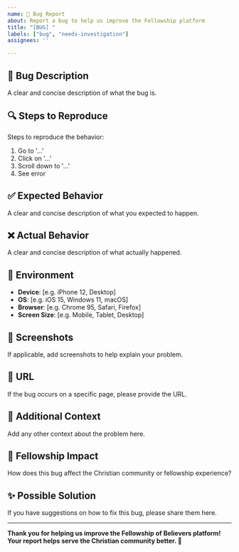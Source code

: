 ```yaml
---
name: 🐛 Bug Report
about: Report a bug to help us improve the Fellowship platform
title: "[BUG] "
labels: ["bug", "needs-investigation"]
assignees: ''

---
```


## 🐛 **Bug Description**
A clear and concise description of what the bug is.

## 🔍 **Steps to Reproduce**
Steps to reproduce the behavior:
1. Go to '...'
2. Click on '...'
3. Scroll down to '...'
4. See error

## ✅ **Expected Behavior**
A clear and concise description of what you expected to happen.

## ❌ **Actual Behavior**
A clear and concise description of what actually happened.

## 📱 **Environment**
- **Device**: [e.g. iPhone 12, Desktop]
- **OS**: [e.g. iOS 15, Windows 11, macOS]
- **Browser**: [e.g. Chrome 95, Safari, Firefox]
- **Screen Size**: [e.g. Mobile, Tablet, Desktop]

## 📸 **Screenshots**
If applicable, add screenshots to help explain your problem.

## 🔗 **URL**
If the bug occurs on a specific page, please provide the URL.

## 📝 **Additional Context**
Add any other context about the problem here.

## 🙏 **Fellowship Impact**
How does this bug affect the Christian community or fellowship experience?

## ✨ **Possible Solution**
If you have suggestions on how to fix this bug, please share them here.

---

**Thank you for helping us improve the Fellowship of Believers platform! Your report helps serve the Christian community better. 🙏**